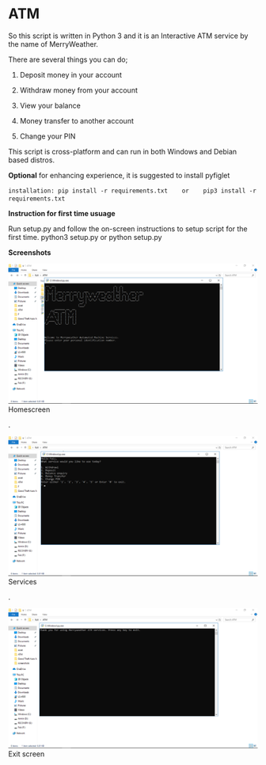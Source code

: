 # ATM
So this script is written in Python 3 and it is an Interactive ATM service by the name of MerryWeather.

There are several things you can do;

1. Deposit money in your account

2. Withdraw money from your account

3. View your balance

4. Money transfer to another account

5. Change your PIN

This script is cross-platform and can run in both Windows and Debian based distros.


**Optional**
for enhancing experience, it is suggested to install pyfiglet

	installation: pip install -r requirements.txt    or    pip3 install -r requirements.txt


**Instruction for first time usuage**

Run setup.py and follow the on-screen instructions to setup script for the first time.
	python3 setup.py   or   python setup.py



**Screenshots**

![Homescreen](https://raw.githubusercontent.com/Faiz-Anjum/ATM/main/screenshots/homescreen.png)
Homescreen

.

![Services](https://raw.githubusercontent.com/Faiz-Anjum/ATM/main/screenshots/services.png)
Services

.

![Exiting](https://raw.githubusercontent.com/Faiz-Anjum/ATM/main/screenshots/exit.png)
Exit screen










